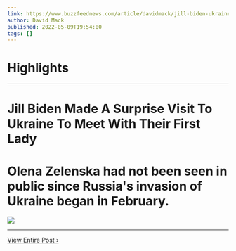 ```yaml
---
link: https://www.buzzfeednews.com/article/davidmack/jill-biden-ukraine-first-lady
author: David Mack
published: 2022-05-09T19:54:00
tags: []
---
```

# Highlights


---
# Jill Biden Made A Surprise Visit To Ukraine To Meet With Their First Lady
# Olena Zelenska had not been seen in public since Russia's invasion of Ukraine began in February.

![](https://img.buzzfeed.com/buzzfeed-static/static/2022-05/9/18/campaign_images/020c0602f06d/jill-biden-made-a-surprise-visit-to-ukraine-to-me-2-7123-1652122494-3_dblbig.jpg)

---

[View Entire Post ›](https://www.buzzfeednews.com/article/davidmack/jill-biden-ukraine-first-lady)